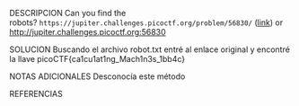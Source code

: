 
DESCRIPCION
Can you find the robots? `https://jupiter.challenges.picoctf.org/problem/56830/` ([link](https://jupiter.challenges.picoctf.org/problem/56830/)) or http://jupiter.challenges.picoctf.org:56830

SOLUCION
Buscando el archivo robot.txt entré al enlace original y encontré la llave
picoCTF{ca1cu1at1ng_Mach1n3s_1bb4c}

NOTAS ADICIONALES
Desconocía este método

REFERENCIAS